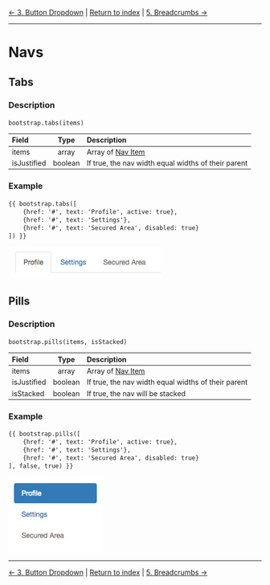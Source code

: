 [← 3. Button Dropdown](./03_button_dropdowns.md) | [Return to index](index.md) | [5. Breadcrumbs →](./05_breadcrumbs.md)

---

# Navs

## Tabs
### Description
`bootstrap.tabs(items)`

| Field       | Type       | Description                                             |
|:------------|:----------:|:--------------------------------------------------------|
| items       | array      | Array of [Nav Item](./types.md#nav-item)                |
| isJustified | boolean    | If true, the nav width equal widths of their parent     |

### Example
```twig
{{ bootstrap.tabs([
    {href: '#', text: 'Profile', active: true},
    {href: '#', text: 'Settings'},
    {href: '#', text: 'Secured Area', disabled: true}
]) }}
```
![Result](./img/nav_tabs_example.png)

## Pills
### Description
`bootstrap.pills(items, isStacked)`

| Field       | Type       | Description                                             |
|:------------|:----------:|:--------------------------------------------------------|
| items       | array      | Array of [Nav Item](./types.md#nav-item)                |
| isJustified | boolean    | If true, the nav width equal widths of their parent     |
| isStacked   | boolean    | If true, the nav will be stacked                        |

### Example
```twig
{{ bootstrap.pills([
    {href: '#', text: 'Profile', active: true},
    {href: '#', text: 'Settings'},
    {href: '#', text: 'Secured Area', disabled: true}
], false, true) }}
```
![Result](./img/nav_pills_example.png)

---

[← 3. Button Dropdown](./03_button_dropdowns.md) | [Return to index](index.md) | [5. Breadcrumbs →](./05_breadcrumbs.md)
